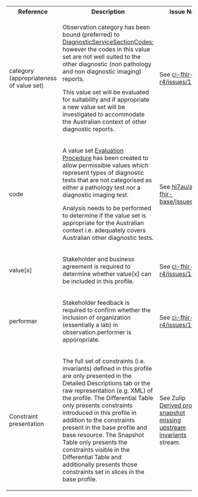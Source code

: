 <table class="list" width="100%">
    <tbody>
      <tr>
        <th>Reference</th>
        <th>Description</th>
        <th>Issue No.</th>
      </tr>
       <tr>
       <td>category (appropriateness of value set)</td>
       <td><p>Observation.category has been bound (preferred) to <a href="http://hl7.org/fhir/R4/valueset-diagnostic-service-sections.html">DiagnosticServiceSectionCodes</a>; however the codes in this value set are not well suited to the other diagnostic (non pathology and non diagnostic imaging) reports. </p>
		<p>This value set will be evaluated for suitability and if appropriate a new value set will be investigated to accommodate the Australian context of other diagnostic reports.</p>
	  </td>
       <td>See <a href="https://github.com/AuDigitalHealth/ci-fhir-r4/issues/112">ci-fhir-r4/issues/112</a></td>
   </tr>
       <tr>
       <td>code</td>
       <td><p>A value set <a href="https://healthterminologies.gov.au/fhir/ValueSet/evaluation-procedure-1">Evaluation Procedure</a> has been created to allow 
 permissible values which represent types of diagnostic tests that are not categorised as either a pathology test nor a diagnostic imaging test.</p>
        <p>Analysis needs to be performed to determine if the value set is appropriate for the Australian context i.e. adequately covers Australian other diagnostic tests.</p>
        </td>
        <td>See <a href="https://github.com/hl7au/au-fhir-base/issues/402">hl7au/au-fhir-base/issues/402</a></td>
   </tr>
   <tr>
       <td>value[x]</td>
       <td><p>Stakeholder and business agreement is required to determine whether value[x] can be included in this profile.</p>
        </td>
        <td>See <a href="https://github.com/AuDigitalHealth/ci-fhir-r4/issues/105">ci-fhir-r4/issues/105</a></td>
   </tr>
   <tr>
       <td>performer</td>
       <td><p>Stakeholder feedback is required to confirm whether the inclusion of organization (essentially a lab) in observation.performer is apporopriate.</p>
        </td>
        <td>See <a href="https://github.com/AuDigitalHealth/ci-fhir-r4/issues/106">ci-fhir-r4/issues/106</a></td>
   </tr>
      <tr>
            <td>Constraint presentation</td>
            <td><p>The full set of constraints (i.e. invariants) defined in this profile are only presented in the Detailed Descriptions tab or the raw representation (e.g. XML) of the profile. The Differential Table only presents constraints introduced in this profile in addition to the constraints present in the base profile and base resource. The Snapshot Table only presents the constraints visible in the Differential Table and additionally presents those constraints set in slices in the base profile.</p>
            </td>
            <td>See Zulip <a href="https://chat.fhir.org/#narrow/stream/179252-IG-creation/topic/Derived.20profile.20snapshot.20missing.20upstream.20invariants">Derived profile snapshot missing upstream invariants</a> stream.
            </td>
   </tr>    
</tbody>
</table>
